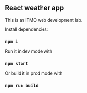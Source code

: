 ## React weather app

This is an ITMO web development lab.

Install dependencies:

### `npm i`

Run it in dev mode with

### `npm start`

Or build it in prod mode with

### `npm run build`


